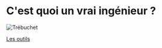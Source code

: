 # C'est quoi un vrai ingénieur ?
![Trébuchet](https://upload.wikimedia.org/wikipedia/en/6/63/Trebuchet1.png)

[Les outils](./03-le-monde-aujourdhui.md)
